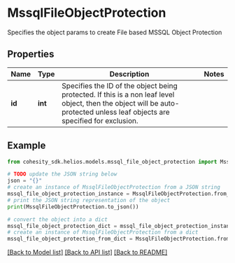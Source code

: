 # MssqlFileObjectProtection

Specifies the object params to create File based MSSQL Object Protection

## Properties

Name | Type | Description | Notes
------------ | ------------- | ------------- | -------------
**id** | **int** | Specifies the ID of the object being protected. If this is a non leaf level object, then the object will be auto-protected unless leaf objects are specified for exclusion. | 

## Example

```python
from cohesity_sdk.helios.models.mssql_file_object_protection import MssqlFileObjectProtection

# TODO update the JSON string below
json = "{}"
# create an instance of MssqlFileObjectProtection from a JSON string
mssql_file_object_protection_instance = MssqlFileObjectProtection.from_json(json)
# print the JSON string representation of the object
print(MssqlFileObjectProtection.to_json())

# convert the object into a dict
mssql_file_object_protection_dict = mssql_file_object_protection_instance.to_dict()
# create an instance of MssqlFileObjectProtection from a dict
mssql_file_object_protection_from_dict = MssqlFileObjectProtection.from_dict(mssql_file_object_protection_dict)
```
[[Back to Model list]](../README.md#documentation-for-models) [[Back to API list]](../README.md#documentation-for-api-endpoints) [[Back to README]](../README.md)


